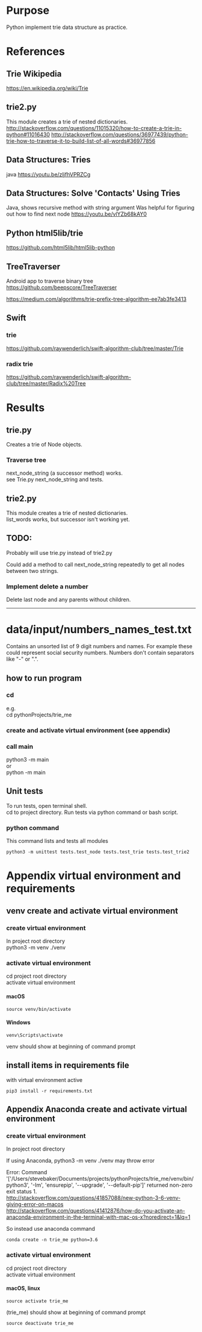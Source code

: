 # Purpose
Python implement trie data structure as practice.  

# References
## Trie Wikipedia
https://en.wikipedia.org/wiki/Trie

## trie2.py
This module creates a trie of nested dictionaries.
http://stackoverflow.com/questions/11015320/how-to-create-a-trie-in-python#11016430
http://stackoverflow.com/questions/36977439/python-trie-how-to-traverse-it-to-build-list-of-all-words#36977856

## Data Structures: Tries
java
https://youtu.be/zIjfhVPRZCg

## Data Structures: Solve 'Contacts' Using Tries
Java, shows recursive method with string argument
Was helpful for figuring out how to find next node
https://youtu.be/vlYZb68kAY0

## Python html5lib/trie
https://github.com/html5lib/html5lib-python

## TreeTraverser
Android app to traverse binary tree
https://github.com/beepscore/TreeTraverser

https://medium.com/algorithms/trie-prefix-tree-algorithm-ee7ab3fe3413
## Swift
### trie
https://github.com/raywenderlich/swift-algorithm-club/tree/master/Trie
### radix trie
https://github.com/raywenderlich/swift-algorithm-club/tree/master/Radix%20Tree

# Results

## trie.py
Creates a trie of Node objects.

### Traverse tree
next_node_string (a successor method) works.  
see Trie.py next_node_string and tests.

## trie2.py
This module creates a trie of nested dictionaries.  
list_words works, but successor isn't working yet.

## TODO:
Probably will use trie.py instead of trie2.py

Could add a method to call next_node_string repeatedly to get all nodes between two strings.

### Implement delete a number
Delete last node and any parents without children.

---

# data/input/numbers_names_test.txt
Contains an unsorted list of 9 digit numbers and names.
For example these could represent social security numbers.
Numbers don't contain separators like "-" or ".".

## how to run program
### cd <project root directory>  
e.g.  
cd pythonProjects/trie_me

### create and activate virtual environment (see appendix)

### call main
python3 -m main  
or  
python -m main


## Unit tests
To run tests, open terminal shell.  
cd to project directory. Run tests via python command or bash script.

### python command
This command lists and tests all modules

    python3 -m unittest tests.test_node tests.test_trie tests.test_trie2


# Appendix virtual environment and requirements

## venv create and activate virtual environment

### create virtual environment
In project root directory  
python3 -m venv ./venv

### activate virtual environment
cd project root directory  
activate virtual environment

#### macOS

    source venv/bin/activate
    
#### Windows

    venv\Scripts\activate

venv should show at beginning of command prompt  

## install items in requirements file
with virtual environment active

    pip3 install -r requirements.txt

## Appendix Anaconda create and activate virtual environment

### create virtual environment
In project root directory  

If using Anaconda, python3 -m venv ./venv may throw error  

Error: Command '['/Users/stevebaker/Documents/projects/pythonProjects/trie_me/venv/bin/python3', '-Im', 'ensurepip', '--upgrade', '--default-pip']' returned non-zero exit status 1.  
http://stackoverflow.com/questions/41857088/new-python-3-6-venv-giving-error-on-macos  
http://stackoverflow.com/questions/41412876/how-do-you-activate-an-anaconda-environment-in-the-terminal-with-mac-os-x?noredirect=1&lq=1  

So instead use anaconda command  

    conda create -n trie_me python=3.6

### activate virtual environment
cd project root directory  
activate virtual environment

#### macOS, linux

    source activate trie_me
    
(trie_me) should show at beginning of command prompt  

    source deactivate trie_me


